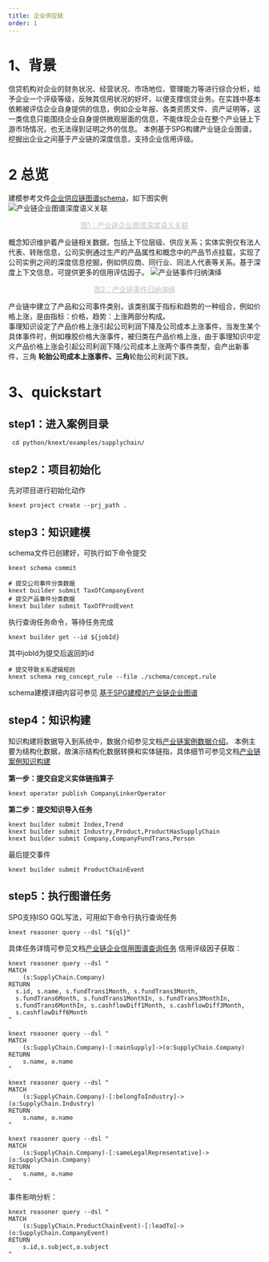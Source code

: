 ```yaml
---
title: 企业供应链
order: 1
---
```


# 1、背景

信贷机构对企业的财务状况、经营状况、市场地位、管理能力等进行综合分析，给予企业一个评级等级，反映其信用状况的好坏，以便支撑信贷业务。在实践中基本依赖被评估企业自身提供的信息，例如企业年报、各类资质文件、资产证明等，这一类信息只能围绕企业自身提供微观层面的信息，不能体现企业在整个产业链上下游市场情况，也无法得到证明之外的信息。
本例基于SPG构建产业链企业图谱，挖掘出企业之间基于产业链的深度信息，支持企业信用评级。

# 2 总览

建模参考文件[企业供应链图谱schema](https://github.com/OpenSPG/openspg/blob/master/python/knext/examples/supplychain/schema/supplychain.schema)，如下图实例  
![产业链企业图谱深度语义关联](https://mdn.alipayobjects.com/huamei_xgb3qj/afts/img/A*d4uJRq3hOCMAAAAAAAAAAAAADtmcAQ/original)

<center style="font-size:14px;color:#C0C0C0;text-decoration:underline">图1：产业链企业图谱深度语义关联 </center>

概念知识维护着产业链相关数据，包括上下位层级、供应关系；实体实例仅有法人代表、转账信息，公司实例通过生产的产品属性和概念中的产品节点挂载，实现了公司实例之间的深度信息挖掘，例如供应商、同行业、同法人代表等关系。基于深度上下文信息，可提供更多的信用评估因子。
![产业链事件归纳演绎  ](https://mdn.alipayobjects.com/huamei_xgb3qj/afts/img/A*mJWRQJek1BsAAAAAAAAAAAAADtmcAQ/original)

<center style="font-size:14px;color:#c0c0c0;text-decoration:underline">图2：产业链事件归纳演绎  </center>

产业链中建立了产品和公司事件类别，该类别属于指标和趋势的一种组合，例如价格上涨，是由指标：价格，趋势：上涨两部分构成。  
事理知识设定了产品价格上涨引起公司利润下降及公司成本上涨事件，当发生某个具体事件时，例如橡胶价格大涨事件，被归类在产品价格上涨，由于事理知识中定义产品价格上涨会引起公司利润下降/公司成本上涨两个事件类型，会产出新事件，三角
**轮胎公司成本上涨事件、三角**轮胎公司利润下跌。

# 3、quickstart

## step1：进入案例目录

```shell
 cd python/knext/examples/supplychain/
```

## step2：项目初始化

先对项目进行初始化动作

```cypher
knext project create --prj_path .
```

## step3：知识建模

schema文件已创建好，可执行如下命令提交

```shell
knext schema commit
```

```shell
# 提交公司事件分类数据
knext builder submit TaxOfCompanyEvent
# 提交产品事件分类数据
knext builder submit TaxOfProdEvent
```

执行查询任务命令，等待任务完成

```shell
knext builder get --id ${jobId}
```

其中jobId为提交后返回的id

```shell
# 提交导致关系逻辑规则
knext schema reg_concept_rule --file ./schema/concept.rule
```

schema建模详细内容可参见 [基于SPG建模的产业链企业图谱](detail/enterprise_supply_chain_model)

## step4：知识构建

知识构建将数据导入到系统中，数据介绍参见文档[产业链案例数据介绍](detail/enterprise_supply_chain_data)。
本例主要为结构化数据，故演示结构化数据转换和实体链指，具体细节可参见文档[产业链案例知识构建](detail/enterprise_supply_chain_builder)

**第一步：提交自定义实体链指算子**

```shell
knext operator publish CompanyLinkerOperator
```

**第二步：提交知识导入任务**

```shell
knext builder submit Index,Trend
knext builder submit Industry,Product,ProductHasSupplyChain
knext builder submit Company,CompanyFundTrans,Person
```

最后提交事件

```shell
knext builder submit ProductChainEvent
```

## step5：执行图谱任务

SPG支持ISO GQL写法，可用如下命令行执行查询任务

```cypher
knext reasoner query --dsl "${ql}"
```

具体任务详情可参见文档[产业链企业信用图谱查询任务](detail/enterprise_supply_chain_query)
信用评级因子获取：

```cypher
knext reasoner query --dsl "
MATCH
	(s:SupplyChain.Company)
RETURN
  s.id, s.name, s.fundTrans1Month, s.fundTrans3Month,
  s.fundTrans6Month, s.fundTrans1MonthIn, s.fundTrans3MonthIn,
  s.fundTrans6MonthIn, s.cashflowDiff1Month, s.cashflowDiff3Month,
  s.cashflowDiff6Month
"
```

```cypher
knext reasoner query --dsl "
MATCH
	(s:SupplyChain.Company)-[:mainSupply]->(o:SupplyChain.Company)
RETURN
	s.name, o.name
"
```

```cypher
knext reasoner query --dsl "
MATCH
	(s:SupplyChain.Company)-[:belongToIndustry]->(o:SupplyChain.Industry)
RETURN
	s.name, o.name
"
```

```cypher
knext reasoner query --dsl "
MATCH
	(s:SupplyChain.Company)-[:sameLegalRepresentative]->(o:SupplyChain.Company)
RETURN
	s.name, o.name
"
```

事件影响分析：

```cypher
knext reasoner query --dsl "
MATCH
	(s:SupplyChain.ProductChainEvent)-[:leadTo]->(o:SupplyChain.CompanyEvent)
RETURN
	s.id,s.subject,o.subject
"
```
